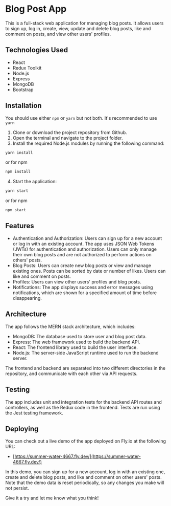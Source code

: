 # Blog Post App

This is a full-stack web application for managing blog posts. It allows users to sign up, log in, create, view, update and delete blog posts, like and comment on posts, and view other users' profiles.

## Technologies Used
* React
* Redux Toolkit
* Node.js
* Express
* MongoDB
* Bootstrap

 ## Installation 
 You should use either `npm` or `yarn` but not both. It's recommended to use `yarn` 
 
 1. Clone or download the project repository from Github.
 2. Open the terminal and navigate to the project folder.
 3. Install the required Node.js modules by running the following command:
 
 ```bash
yarn install
```

or for npm 

```bash
npm install
```

4. Start the application:

 ```bash
yarn start
```

or for npm 

```bash
npm start
```
## Features
* Authentication and Authorization: Users can sign up for a new account or log in with an existing account. The app uses JSON Web Tokens (JWTs) for authentication and authorization. Users can only manage their own blog posts and are not authorized to perform actions on others' posts.
* Blog Posts: Users can create new blog posts or view and manage existing ones. Posts can be sorted by date or number of likes. Users can like and comment on posts.
* Profiles: Users can view other users' profiles and blog posts.
* Notifications: The app displays success and error messages using notifications, which are shown for a specified amount of time before disappearing.

## Architecture
The app follows the MERN stack architecture, which includes:

* MongoDB: The database used to store user and blog post data.
* Express: The web framework used to build the backend API.
* React: The frontend library used to build the user interface.
* Node.js: The server-side JavaScript runtime used to run the backend server.

The frontend and backend are separated into two different directories in the repository, and communicate with each other via API requests.

## Testing
The app includes unit and integration tests for the backend API routes and controllers, as well as the Redux code in the frontend. Tests are run using the Jest testing framework.

## Deploying

You can check out a live demo of the app deployed on Fly.io at the following URL:

- [https://summer-water-4667.fly.dev/](https://summer-water-4667.fly.dev/)

In this demo, you can sign up for a new account, log in with an existing one, create and delete blog posts, and like and comment on other users' posts. Note that the demo data is reset periodically, so any changes you make will not persist.

Give it a try and let me know what you think!

